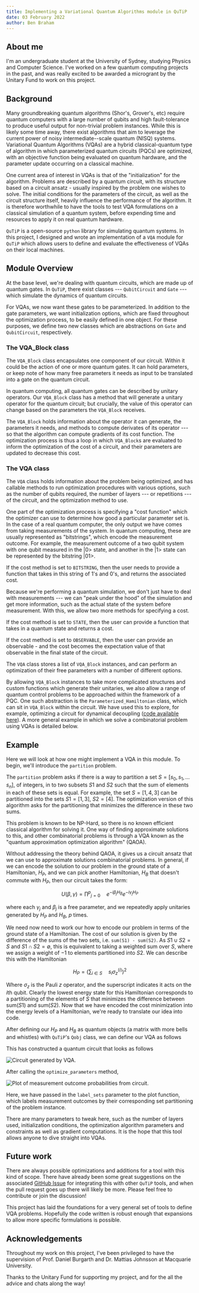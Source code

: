 ```yaml
---
title: Implementing a Variational Quantum Algorithms module in QuTiP
date: 03 February 2022
author: Ben Braham
---
```

## About me 

I'm an undergraduate student at the University of Sydney, studying Physics and Computer Science. I've worked on a few quantum computing projects in the past, and was really excited to be awarded a microgrant by the Unitary Fund to work on this project.

## Background


Many groundbreaking quantum algorithms (Shor's, Grover's, etc) require quantum computers with a large number of qubits and high fault-tolerance to produce useful output for non-trivial problem instances. While this is likely some time away, there exist algorithms that aim to leverage the current power of noisy intermediate--scale quantum (NISQ) systems. Variational Quantum Algorithms (VQAs) are a hybrid classical-quantum type of algorithm in which parameterized quantum circuits (PQCs) are optimized, with an objective function being evaluated on quantum hardware, and the parameter update occurring on a classical machine.

One current area of interest in VQAs is that of the "initialization" for the algorithm. Problems are described by a quantum circuit, with its structure based on a circuit ansatz - usually inspired by the problem one wishes to solve. The initial conditions for the parameters of the circuit, as well as the circuit structure itself, heavily influence the performance of the algorithm. It is therefore worthwhile to have the tools to test VQA formulations on a classical simulation of a quantum system, before expending time and resources to apply it on real quantum hardware.

`QuTiP` is a open-source `python` library for simulating quantum systems. In this project, I designed and wrote an implementation of a `VQA` module for `QuTiP` which allows users to define and evaluate the effectiveness of VQAs on their local machines.

## Module Overview

At the base level, we're dealing with quantum circuits, which are made up of quantum gates. In `QuTiP`, there exist classes --- `QubitCircuit` and `Gate` --- which simulate the dynamics of quantum circuits.

For VQAs, we now want these gates to be parameterized. In addition to the gate parameters, we want initialization options, which are fixed throughout the optimization process, to be easily defined in one object. For these purposes, we define two new classes which are abstractions on `Gate` and `QubitCircuit`, respectively.

### The VQA_Block class

The `VQA_Block` class encapsulates one component of our circuit. Within it could be the action of one or more quantum gates. It can hold parameters, or keep note of how many free parameters it needs as input to be translated into a gate on the quantum circuit.

In quantum computing, all quantum gates can be described by unitary operators. Our `VQA_Block` class has a method that will generate a unitary operator for the quantum circuit; but crucially, the value of this operator can change based on the parameters the `VQA_Block` receives.

The `VQA_Block` holds information about the operator it can generate, the parameters it needs, and methods to compute derivates of its operator --- so that the algorithm can compute gradients of its cost function. The optimization process is thus a loop in which `VQA_Block`s are evaluated to inform the optimization of the cost of a circuit, and their parameters are updated to decrease this cost.

### The VQA class

The `VQA` class holds information about the problem being optimized, and has callable methods to run optimization procedures with various options, such as the number of qubits required, the number of layers --- or repetitions --- of the circuit, and the optimization method to use.

One part of the optimization process is specifying a "cost function" which the optimizer can use to determine how good a particular parameter set is. In the case of a real quantum computer, the only output we have comes from taking measurements of the system. In quantum computing, these are usually represented as "bitstrings", which encode the measurement outcome. For example, the measurement outcome of a two qubit system with one qubit measured in the |0> state, and another in the |1> state can be represented by the bitstring |01>.

If the cost method is set to `BITSTRING`, then the user needs to provide a function that takes in this string of 1's and 0's, and returns the associated cost.

Because we're performing a quantum simulation, we don't just have to deal with measurements --- we can "peak under the hood" of the simulation and get more information, such as the actual state of the system before measurement. With this, we allow two more methods for specifying a cost.

If the cost method is set to `STATE`, then the user can provide a function that takes in a quantum state and returns a cost.

If the cost method is set to `OBSERVABLE`, then the user can provide an observable - and the cost becomes the expectation value of that observable in the final state of the circuit.

The `VQA` class stores a list of `VQA_Block` instances, and can perform an optimization of their free parameters with a number of different options. 

By allowing `VQA_Block` instances to take more complicated structures and custom functions which generate their unitaries, we also allow a range of quantum control problems to be approached within the framework of a PQC. One such abstraction is the `Parameterized_Hamiltonian` class, which can sit in `VQA_Block` within the circuit. We have used this to explore, for example, optimizing a circuit for dynamical decoupling ([code available here](https://github.com/EnBr55/qutip-vqa-examples/)). A more general example in which we solve a combinatorial problem using VQAs is detailed below.

## Example

Here we will look at how one might implement a VQA in this module. To begin, we'll introduce the `partition` problem.

The `partition` problem asks if there is a way to partition a set $S = [s_0, s_1, \dots s_n]$, of integers, in to two subsets $S1$ and $S2$ such that the sum of elements in each of these sets is equal. For example, the set $S = [1, 4, 3]$ can be partitioned into the sets $S1 = [1, 3]$, $S2 = [4]$. The optimization version of this algorithm asks for the partitioning that minimizes the difference in these two sums.

This problem is known to be NP-Hard, so there is no known efficient classical algorithm for solving it. One way of finding approximate solutions to this, and other combinatorial problems is through a VQA known as the "quantum approximation optimization algorithm" (QAOA).

Without addressing the theory behind QAOA, it gives us a circuit ansatz that we can use to approximate solutions combinatorial problems. In general, if we can encode the solution to our problem in the ground state of a Hamiltonian, $H_P$, and we can pick another Hamiltonian, $H_B$ that doesn't commute with $H_P$, then our circuit takes the form:

$$
U(\beta, \gamma) = \prod^p ​_{j=0} \quad e^{-i\beta_j H_B} e^{-i \gamma_j H_P}
$$

where each $\gamma_j$ and $\beta_j$ is a free parameter, and we repeatedly apply unitaries generated by $H_P$ and $H_B$, $p$ times.

We need now need to work our how to encode our problem in terms of the ground state of a Hamiltonian. The cost of our solution is given by the difference of the sums of the two sets, i.e. `sum(S1) - sum(S2)`. As $S1 \cup S2 = S$ and $S1 \cap S2 = \emptyset$, this is equivalent to taking a weighted sum over $S$, where we assign a weight of $-1$ to elements partitioned into $S2$. We can describe this with the Hamiltonian

$$
H_P = \left(\sum_{i \in S} \quad s_i \sigma_z^(i) \right)^2
$$

Where $\sigma_z$ is the Pauli $z$ operator, and the superscript indicates it acts on the $i$th qubit. Clearly the lowest energy state for this Hamiltonian corresponds to a partitioning of the elements of $S$ that minimizes the difference between sum($S1$) and sum($S2$). Now that we have encoded the cost minimization into the energy levels of a Hamiltonian, we're ready to translate our idea into code.

After defining our $H_P$ and $H_B$ as quantum objects (a matrix with more bells and whistles) with `QuTiP`'s `Qobj` class, we can define our VQA as follows

<script src="https://gist.github.com/EnBr55/e9a63c0ef1de1faef0b5f5d2fe4df223.js"></script>

This has constructed a quantum circuit that looks as follows

![Circuit generated by VQA.](../images/vqa_in_qutip_circuit.png "Circuit generated by VQA.")

After calling the `optimize_parameters` method,

![Plot of measurement outcome probabilities from circuit.](../images/vqa_in_qutip_plot.png "Plot of measurement outcome probabilities from circuit.")

Here, we have passed in the `label_sets` parameter to the plot function, which labels measurement outcomes by their corresponding set partitioning of the problem instance. 

There are many parameters to tweak here, such as the number of layers used, initialization conditions, the optimization algorithm parameters and constraints as well as gradient computations. It is the hope that this tool allows anyone to dive straight into VQAs.

## Future work

There are always possible optimizations and additions for a tool with this kind of scope. There have already been some great suggestions on the associated [GitHub Issue](https://github.com/qutip/qutip-qip/issues/118) for integrating this with other `QuTiP` tools, and when the pull request goes up there will likely be more. Please feel free to contribute or join the discussion!

This project has laid the foundations for a very general set of tools to define VQA problems. Hopefully the code written is robust enough that expansions to allow more specific formulations is possible.

## Acknowledgements

Throughout my work on this project, I've been privileged to have the supervision of Prof. Daniel Burgarth and Dr. Mattias Johnsson at Macquarie University.

Thanks to the Unitary Fund for supporting my project, and for the all the advice and chats along the way!
